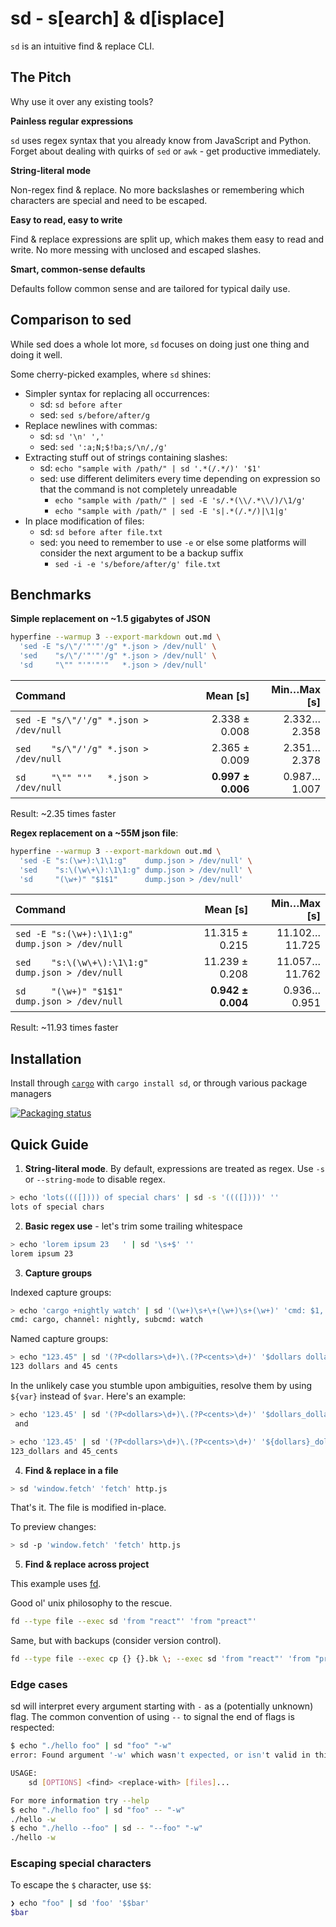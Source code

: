 # sd - s[earch] & d[isplace]

`sd` is an intuitive find & replace CLI.

## The Pitch

Why use it over any existing tools?

**Painless regular expressions**

`sd` uses regex syntax that you already know from JavaScript and Python. Forget about dealing with quirks of `sed` or `awk` - get productive immediately.

**String-literal mode**

Non-regex find & replace. No more backslashes or remembering which characters are special and need to be escaped.

**Easy to read, easy to write**

Find & replace expressions are split up, which makes them easy to read and write. No more messing with unclosed and escaped slashes.

**Smart, common-sense defaults**

Defaults follow common sense and are tailored for typical daily use.

## Comparison to sed

While sed does a whole lot more, `sd` focuses on doing just one thing and doing it well.

Some cherry-picked examples, where `sd` shines:

- Simpler syntax for replacing all occurrences:
  - sd: `sd before after`
  - sed: `sed s/before/after/g`
- Replace newlines with commas:
  - sd: `sd '\n' ','`
  - sed: `sed ':a;N;$!ba;s/\n/,/g'`
- Extracting stuff out of strings containing slashes:
  - sd: `echo "sample with /path/" | sd '.*(/.*/)' '$1'`
  - sed: use different delimiters every time depending on expression so that the command is not completely unreadable
    - `echo "sample with /path/" | sed -E 's/.*(\\/.*\\/)/\1/g'`
    - `echo "sample with /path/" | sed -E 's|.*(/.*/)|\1|g'`
- In place modification of files:
  - sd: `sd before after file.txt`
  - sed: you need to remember to use `-e` or else some platforms will consider the next argument to be a backup suffix
    - `sed -i -e 's/before/after/g' file.txt`

## Benchmarks

**Simple replacement on ~1.5 gigabytes of JSON**

```sh
hyperfine --warmup 3 --export-markdown out.md \
  'sed -E "s/\"/'"'"'/g" *.json > /dev/null' \
  'sed    "s/\"/'"'"'/g" *.json > /dev/null' \
  'sd     "\"" "'"'"'"   *.json > /dev/null'
```

| Command | Mean [s] | Min…Max [s] |
|:---|---:|---:|
| `sed -E "s/\"/'/g" *.json > /dev/null` | 2.338 ± 0.008 | 2.332…2.358 |
| `sed    "s/\"/'/g" *.json > /dev/null` | 2.365 ± 0.009 | 2.351…2.378 |
| `sd     "\"" "'"   *.json > /dev/null` | **0.997 ± 0.006** | 0.987…1.007 |

Result: ~2.35 times faster

**Regex replacement on a ~55M json file**:

```sh
hyperfine --warmup 3 --export-markdown out.md \
  'sed -E "s:(\w+):\1\1:g"    dump.json > /dev/null' \
  'sed    "s:\(\w\+\):\1\1:g" dump.json > /dev/null' \
  'sd     "(\w+)" "$1$1"      dump.json > /dev/null'
```

| Command | Mean [s] | Min…Max [s] |
|:---|---:|---:|
| `sed -E "s:(\w+):\1\1:g"    dump.json > /dev/null` | 11.315 ± 0.215 | 11.102…11.725 |
| `sed    "s:\(\w\+\):\1\1:g" dump.json > /dev/null` | 11.239 ± 0.208 | 11.057…11.762 |
| `sd     "(\w+)" "$1$1"      dump.json > /dev/null` | **0.942 ± 0.004** | 0.936…0.951 |

Result: ~11.93 times faster

## Installation

Install through
[`cargo`](https://doc.rust-lang.org/cargo/getting-started/installation.html) with
`cargo install sd`, or through various package managers

[![Packaging status](https://repology.org/badge/vertical-allrepos/sd-find-replace.svg)](https://repology.org/project/sd-find-replace/versions)

## Quick Guide

1. **String-literal mode**. By default, expressions are treated as regex. Use `-s` or `--string-mode` to disable regex.


```sh
> echo 'lots((([]))) of special chars' | sd -s '((([])))' ''
lots of special chars
```


2. **Basic regex use** - let's trim some trailing whitespace

```sh
> echo 'lorem ipsum 23   ' | sd '\s+$' ''
lorem ipsum 23
```

3. **Capture groups**

Indexed capture groups:

```sh
> echo 'cargo +nightly watch' | sd '(\w+)\s+\+(\w+)\s+(\w+)' 'cmd: $1, channel: $2, subcmd: $3'
cmd: cargo, channel: nightly, subcmd: watch
```

Named capture groups:

```sh
> echo "123.45" | sd '(?P<dollars>\d+)\.(?P<cents>\d+)' '$dollars dollars and $cents cents'
123 dollars and 45 cents
```

In the unlikely case you stumble upon ambiguities, resolve them by using `${var}` instead of `$var`. Here's an example:

```sh
> echo '123.45' | sd '(?P<dollars>\d+)\.(?P<cents>\d+)' '$dollars_dollars and $cents_cents'
 and

> echo '123.45' | sd '(?P<dollars>\d+)\.(?P<cents>\d+)' '${dollars}_dollars and ${cents}_cents'
123_dollars and 45_cents
```

4. **Find & replace in a file**

```sh
> sd 'window.fetch' 'fetch' http.js
```

That's it. The file is modified in-place.

To preview changes:

```sh
> sd -p 'window.fetch' 'fetch' http.js
```

5. **Find & replace across project**

This example uses [fd](https://github.com/sharkdp/fd).

Good ol' unix philosophy to the rescue.

```sh
fd --type file --exec sd 'from "react"' 'from "preact"'
```

Same, but with backups (consider version control).

```bash
fd --type file --exec cp {} {}.bk \; --exec sd 'from "react"' 'from "preact"'
```

### Edge cases
sd will interpret every argument starting with `-` as a (potentially unknown) flag.
The common convention of using `--` to signal the end of flags is respected:

```bash
$ echo "./hello foo" | sd "foo" "-w"
error: Found argument '-w' which wasn't expected, or isn't valid in this context

USAGE:
    sd [OPTIONS] <find> <replace-with> [files]...

For more information try --help
$ echo "./hello foo" | sd "foo" -- "-w"
./hello -w
$ echo "./hello --foo" | sd -- "--foo" "-w"
./hello -w
```

### Escaping special characters
To escape the `$` character, use `$$`:

```bash
❯ echo "foo" | sd 'foo' '$$bar'
$bar
```

